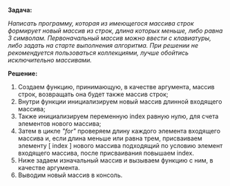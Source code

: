 **Задача:**

_Написать программу, которая из имеющегося массива строк формирует новый массив из строк, длина которых меньше, либо равна 3 символам._
*Первоначальный массив можно ввести с клавиатуры, либо задать на старте выполнения алгоритма.*
_При решении не рекомендуется пользоваться коллекциями, лучше обойтись исключительно массивами._

**Решение:**
1. Создаем функцию, принимающую, в качестве аргумента, массив строк,
возвращать она будет также массив строк;
2. Внутри функции инициализируем новый массив длинной входящего массива;
3. Также инициализируем переменную index равную нулю, для счета элементов нового массива;
4. Затем в цикле *"for"* проверяем длину каждого элемента входящего массива и, если длина меньше или равна трем, присваиваем элементу [ index ] нового массива подходящий по условию элемент входящего массива, после присваивания повышаем index.
5. Ниже задаем изначальный массив и вызываем функцию с ним, в качестве аргумента.
6. Выводим новый массив в консоль.
